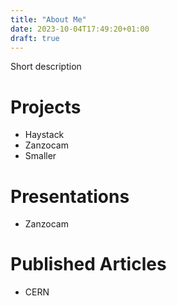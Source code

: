 ```yaml
---
title: "About Me"
date: 2023-10-04T17:49:20+01:00
draft: true
---
```


Short description

# Projects
- Haystack
- Zanzocam
- Smaller

# Presentations

- Zanzocam

# Published Articles

- CERN

